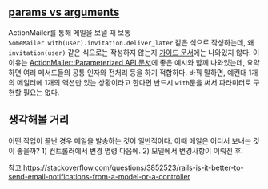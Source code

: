 ## [params vs arguments](https://stackoverflow.com/a/77664080/1565245)

ActionMailer를 통해 메일을 보낼 때 보통 `SomeMailer.with(user).invitation.deliver_later` 같은 식으로 작성하는데, 왜 `invitation(user)` 같은 식으로는 작성하지 않는지 [가이드 문서](https://guides.rubyonrails.org/v7.1.2/action_mailer_basics.html)에는 나와있지 않다. 이 이유는 [ActionMailer::Parameterized API 문서](https://api.rubyonrails.org/classes/ActionMailer/Parameterized.html)에 좋은 예시와 함께 나와있는데, 요약하면 여러 메서드들의 공통 인자와 전처리 등을 하기 적합하다. 바꿔 말하면, 예컨대 1개의 메일러에 1개의 액션만 있는 상황이라고 한다면 반드시 `with`문을 써서 파라미터로 구현할 필요는 없다.

## 생각해볼 거리

어떤 작업이 끝난 경우 메일을 발송하는 것이 일반적이다. 이때 메일은 어디서 보내는 것이 좋을까? 1) 컨트롤러에서 변경 명령 다음에. 2) 모델에서 변경사항이 이뤄진 후.

참고
https://stackoverflow.com/questions/3852523/rails-is-it-better-to-send-email-notifications-from-a-model-or-a-controller
